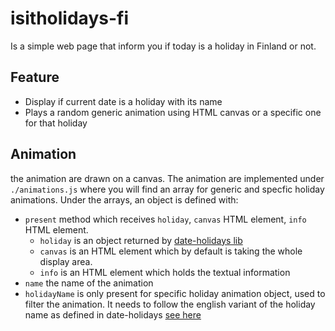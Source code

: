 # isitholidays-fi
Is a simple web page that inform you if today is a holiday in Finland or not. 

## Feature
- Display if current date is a holiday with its name
- Plays a random generic animation using HTML canvas or a specific one for that holiday

## Animation
the animation are drawn on a canvas. The animation are implemented under `./animations.js` where you will find an array for generic and specfic holiday animations. Under the arrays, an object is defined with:
- `present` method which receives `holiday`, `canvas` HTML element, `info` HTML element.
  - `holiday` is an object returned by [date-holidays lib](https://github.com/commenthol/date-holidays#holiday-object)
  - `canvas` is an HTML element which by default is taking the whole display area.
  - `info` is an HTML element which holds the textual information
- `name` the name of the animation
- `holidayName` is only present for specific holiday animation object, used to filter the animation. It needs to follow the english variant of the holiday name as defined in date-holidays [see here](https://github.com/commenthol/date-holidays/blob/master/data/names.yaml)